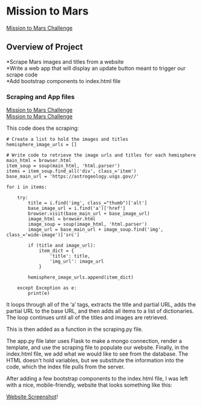 # Mission to Mars
  
[Mission to Mars Challenge](/Mission_to_Mars_Challenge.ipynb)  
  
## Overview of Project  
*Scrape Mars images and titles from a website  
*Write a web app that will display an update button meant to trigger our scrape code  
*Add bootstrap components to index.html file  
  
### Scraping and App files
[Mission to Mars Challenge](/app/app.py)    
[Mission to Mars Challenge](/app/scraping.py)    
  
  
This code does the scraping:  
```
# Create a list to hold the images and titles
hemisphere_image_urls = []

# Write code to retrieve the image urls and titles for each hemisphere
main_html = browser.html
item_soup = soup(main_html, 'html.parser')
items = item_soup.find_all('div', class_='item')
base_main_url = 'https://astrogeology.usgs.gov//'

for i in items:
    
    try:
        title = i.find('img', class_="thumb")['alt']
        base_image_url = i.find('a')['href']
        browser.visit(base_main_url + base_image_url)
        image_html = browser.html
        image_soup = soup(image_html, 'html.parser')
        image_url = base_main_url + image_soup.find('img', class_='wide-image')['src']
      
        if (title and image_url):
            item_dict = {
                'title': title,
                'img_url': image_url
            }
            
        hemisphere_image_urls.append(item_dict)
    
    except Exception as e:
        print(e)
```    
    
It loops through all of the ‘a’ tags, extracts the title and partial URL, adds the partial URL to the base URL, and then adds all items to a list of dictionaries. The loop continues until all of the titles and images are retrieved.  
  
This is then added as a function in the scraping.py file.  
  
The app.py file later uses Flask to make a mongo connection, render a template, and use the scraping file to populate our website. Finally, in the index.html file, we add what we would like to see from the database. The HTML doesn't hold variables, but we substitute the information into the code, which the index file pulls from the server.  
  
After adding a few bootstrap components to the index.html file, I was left with a nice, mobile-friendly, website that looks something like this:  
    
  
[Website Screenshot](/website_screenshot.png)!
  
